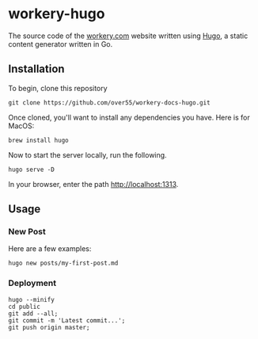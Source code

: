 # workery-hugo
The source code of the [workery.com](https://workery.com) website written using [Hugo](https://gohugo.io/), a static content generator written in Go.

## Installation

To begin, clone this repository

```
git clone https://github.com/over55/workery-docs-hugo.git
```

Once cloned, you'll want to install any dependencies you have. Here is for MacOS:

```
brew install hugo
```

Now to start the server locally, run the following.

```
hugo serve -D
```

In your browser, enter the path [http://localhost:1313](http://localhost:1313).

## Usage

### New Post

Here are a few examples:

```
hugo new posts/my-first-post.md
```

### Deployment

```
hugo --minify
cd public
git add --all;
git commit -m 'Latest commit...';
git push origin master;
```
